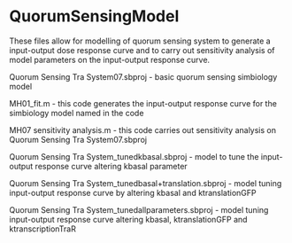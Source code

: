 # QuorumSensingModel

These files allow for modelling of quorum sensing system to generate a input-output dose response curve and to carry out sensitivity analysis of model parameters on the input-output response curve.

Quorum Sensing Tra System07.sbproj   - basic quorum sensing simbiology model

MH01_fit.m  - this code generates the input-output response curve for the simbiology model named in the code

MH07 sensitivity analysis.m   - this code carries out sensitivity analysis on Quorum Sensing Tra System07.sbproj 

Quorum Sensing Tra System_tunedkbasal.sbproj   - model to tune the input-output response curve altering kbasal parameter

Quorum Sensing Tra System_tunedbasal+translation.sbproj  - model tuning input-output response curve by altering kbasal and ktranslationGFP

Quorum Sensing Tra System_tunedallparameters.sbproj    - model tuning input-output response curve altering kbasal, ktranslationGFP and ktranscriptionTraR
